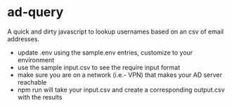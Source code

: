 # ad-query

A quick and dirty javascript to lookup usernames based on an csv of email addresses.
- update .env using the sample.env entries, customize to your environment
- use the sample input.csv to see the require input format
- make sure you are on a network (i.e.- VPN) that makes your AD server reachable
- npm run will take your input.csv and create a corresponding output.csv with the results
